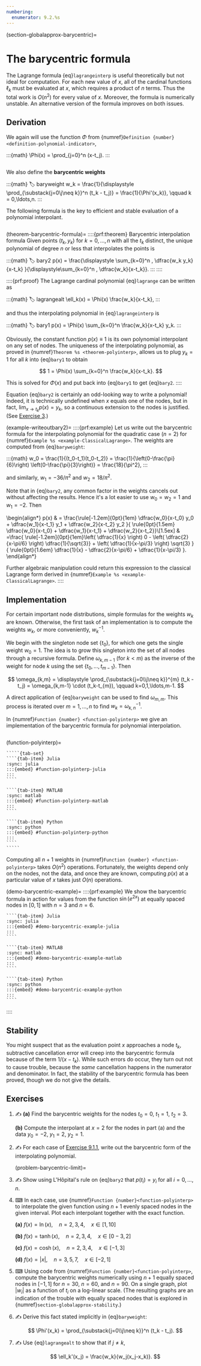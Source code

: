 ```yaml
---
numbering:
  enumerator: 9.2.%s
---
```

(section-globalapprox-barycentric)=
# The barycentric formula

The Lagrange formula {eq}`lagrangeinterp` is useful theoretically but not ideal for computation. For each new value of $x$, all of the cardinal functions $\ell_k$ must be evaluated at $x$, which requires a product of $n$ terms. Thus the total work is $O(n^2)$ for every value of $x$. Moreover, the formula is numerically unstable. An alternative version of the formula improves on both issues.

## Derivation

We again will use the function $\Phi$ from {numref}`Definition {number} <definition-polynomial-indicator>`,

:::{math}
  \Phi(x) = \prod_{j=0}^n (x-t_j).
:::

```{index} ! barycentric weights
```

We also define the **barycentric weights**

:::{math}
:label: baryweight
w_k = \frac{1}{\displaystyle \prod_{\substack{j=0\\j\neq k}}^n (t_k - t_j)} = \frac{1}{\Phi'(x_k)}, \qquad
k = 0,\ldots,n.
:::

The following formula is the key to efficient and stable evaluation of a polynomial interpolant.

```{index} ! barycentric interpolation formula
```

(theorem-barycentric-formula)=
::::{prf:theorem} Barycentric interpolation formula
Given points $(t_k,y_k)$ for $k=0,\ldots,n$ with all the $t_k$ distinct, the unique polynomial of degree $n$ or less that interpolates the points is

:::{math}
:label: bary2
  p(x) = \frac{\displaystyle \sum_{k=0}^n \, \dfrac{w_k y_k}{x-t_k}  }{\displaystyle\sum_{k=0}^n \, \dfrac{w_k}{x-t_k}}.
:::
::::

::::{prf:proof}
The Lagrange cardinal polynomial {eq}`lagrange` can be written as

:::{math}
:label: lagrangealt
  \ell_k(x) = \Phi(x) \frac{w_k}{x-t_k},
:::

and thus the interpolating polynomial in {eq}`lagrangeinterp` is

:::{math}
:label: bary1
p(x) = \Phi(x) \sum_{k=0}^n \frac{w_k}{x-t_k} y_k.
:::

Obviously, the constant function $p(x)\equiv 1$ is its own polynomial interpolant on any set of nodes. The uniqueness of the interpolating polynomial, as proved in {numref}`Theorem %s <theorem-polyinterp>`, allows us to plug $y_k=1$ for all $k$ into {eq}`bary1` to obtain

$$
1 = \Phi(x) \sum_{k=0}^n \frac{w_k}{x-t_k}.
$$

This is solved for $\Phi(x)$ and put back into {eq}`bary1` to get {eq}`bary2`.
::::

Equation {eq}`bary2` is certainly an odd-looking way to write a polynomial! Indeed, it is technically undefined when $x$ equals one of the nodes, but in fact, $\lim_{x\to t_k} p(x) = y_k$, so a continuous extension to the nodes is justified. (See [Exercise 3](problem-barycentric-limit).) 

(example-writeoutbary2)=
::::{prf:example}
Let us write out the barycentric formula for the interpolating polynomial for the quadratic case ($n=2$) for {numref}`Example %s <example-ClassicalLagrange>`.  The weights are computed from {eq}`baryweight`:
  
:::{math}
  w_0 = \frac{1}{(t_0-t_1)(t_0-t_2)} = \frac{1}{\left(0-\frac{\pi}{6}\right)
\left(0-\frac{\pi}{3}\right)} = \frac{18}{\pi^2},
:::

and similarly, $w_1 = -36/\pi^2$ and $w_2=18/\pi^2$.

Note that in {eq}`bary2`, any common factor in the weights cancels out without affecting the results. Hence it's a lot easier to use $w_0=w_2=1$ and $w_1=-2$. Then

\begin{align*}
    p(x) & = \frac{\rule[-1.2em]{0pt}{1em} \dfrac{w_0}{x-t_0} y_0  + \dfrac{w_1}{x-t_1} y_1 + \dfrac{w_2}{x-t_2} y_2 }{ \rule{0pt}{1.5em} \dfrac{w_0}{x-t_0} + \dfrac{w_1}{x-t_1} + \dfrac{w_2}{x-t_2}}\\[1.5ex]
    & =\frac{ \rule[-1.2em]{0pt}{1em}\left( \dfrac{1}{x} \right) 0 -  \left( \dfrac{2}{x-\pi/6} \right) \dfrac{1}{\sqrt{3}} + \left( \dfrac{1}{x-\pi/3} \right) \sqrt{3} }{
        \rule{0pt}{1.6em} \dfrac{1}{x} - \dfrac{2}{x-\pi/6} + \dfrac{1}{x-\pi/3}  }.
\end{align*}
  
Further algebraic manipulation could return this expression to the classical Lagrange form derived in {numref}`Example %s <example-ClassicalLagrange>`.
::::

## Implementation

For certain important node distributions, simple formulas for the weights $w_k$ are known. Otherwise, the first task of an implementation is to compute the weights $w_k$, or more conveniently, $w_k^{-1}$.  

We begin with the singleton node set $\{t_0\}$, for which one gets the single weight $w_0=1$. The idea is to grow this singleton into the set of all nodes through a recursive formula. Define $\omega_{k,m-1}$ (for $k< m$) as the inverse of the weight for node $k$ using the set $\{t_0,\ldots,t_{m-1}\}$. Then

$$
\omega_{k,m} = \displaystyle \prod_{\substack{j=0\\j\neq k}}^{m} (t_k - t_j)
     = \omega_{k,m-1} \cdot (t_k-t_{m}), \qquad k=0,1,\ldots,m-1.
$$

A direct application of {eq}`baryweight` can be used to find $\omega_{m,m}$. This process is iterated over $m=1,\ldots,n$ to find $w_k=\omega_{k,n}^{-1}$.

In {numref}`Function {number} <function-polyinterp>` we give an implementation of the barycentric formula for polynomial interpolation. 

```{index} ! Julia; isinf
```

(function-polyinterp)=
``````{prf:algorithm} polyinterp
`````{tab-set} 
````{tab-item} Julia
:sync: julia
:::{embed} #function-polyinterp-julia
:::
```` 

````{tab-item} MATLAB
:sync: matlab
:::{embed} #function-polyinterp-matlab
:::
```` 

````{tab-item} Python
:sync: python
:::{embed} #function-polyinterp-python
:::
````
`````
``````

Computing all $n+1$ weights in {numref}`Function {number} <function-polyinterp>` takes $O(n^2)$ operations. Fortunately, the weights depend only on the nodes, not the data, and once they are known, computing $p(x)$ at a particular value of $x$ takes just $O(n)$ operations.

(demo-barycentric-example)=
::::{prf:example}
We show the barycentric formula in action for values from the function $\sin(e^{2x})$ at equally spaced nodes in $[0,1]$ with $n=3$ and $n=6$.

`````{tab-set}
````{tab-item} Julia
:sync: julia
:::{embed} #demo-barycentric-example-julia
:::
````

````{tab-item} MATLAB
:sync: matlab
:::{embed} #demo-barycentric-example-matlab
:::
````

````{tab-item} Python
:sync: python
:::{embed} #demo-barycentric-example-python
:::
````
`````
::::

## Stability

You might suspect that as the evaluation point $x$ approaches a node $t_k$, subtractive cancellation error will creep into the barycentric formula because of the term $1/(x-t_k)$. While such errors do occur, they turn out not to cause trouble, because the *same* cancellation happens in the numerator and denominator. In fact, the stability of the barycentric formula has been proved, though we do not give the details.

## Exercises

1. ✍ **(a)** Find the barycentric weights for the nodes $t_0=0$, $t_1=1$, $t_2=3$.

    **(b)** Compute the interpolant at $x=2$ for the nodes in part (a) and the data $y_0=-2$, $y_1=2$, $y_2=1$.

2. ✍ For each case of [Exercise 9.1.1](problem-polynomial-lagrange), write out the barycentric form of the interpolating polynomial.

    (problem-barycentric-limit)=
3. ✍  Show using L'Hôpital's rule on {eq}`bary2` that $p(t_i)=y_i$ for all $i=0,\ldots,n$.

4. ⌨ In each case, use {numref}`Function {number}<function-polyinterp>` to interpolate the given function using $n+1$ evenly spaced nodes in the given interval. Plot each interpolant together with the exact function.

    **(a)** $f(x) = \ln (x), \quad n = 2,3,4, \quad x\in [1,10]$

    **(b)** $f(x) = \tanh (x), \quad n = 2,3,4, \quad x \in [0-3,2]$

    **(c)** $f(x) = \cosh (x), \quad n = 2,3,4, \quad x \in [-1,3]$

    **(d)** $f(x) = |x|, \quad n = 3,5,7, \quad x \in [-2,1]$

5. ⌨ Using code from {numref}`Function {number}<function-polyinterp>`, compute the barycentric weights numerically using $n+1$ equally spaced nodes in $[-1,1]$ for $n=30$, $n=60$, and $n=90$. On a single graph, plot $|w_i|$ as a function of $t_i$ on a log-linear scale. (The resulting graphs are an indication of the trouble with equally spaced nodes that is explored in {numref}`section-globalapprox-stability`.)

6. ✍ Derive this fact stated implicitly in {eq}`baryweight`:
    
    $$
    \Phi'(x_k) = \prod_{\substack{j=0\\j\neq k}}^n (t_k - t_j).
    $$

7. ✍ Use {eq}`lagrangealt` to show that if $j\neq k$, 
    
    $$
    \ell_k'(x_j) = \frac{w_k}{w_j(x_j-x_k)}.
    $$

